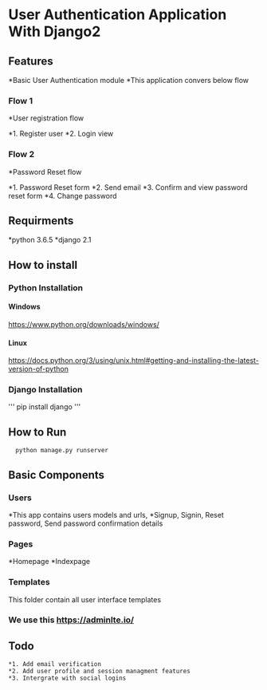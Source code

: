 # User Authentication Application With Django2

## Features

  *Basic User Authentication module
  *This application convers below flow

### Flow 1

*User registration flow

  *1. Register user
  *2. Login view

### Flow 2
*Password Reset flow
  
  *1. Password Reset form 
  *2. Send email
  *3. Confirm and view password reset form
  *4. Change password
  
## Requirments

  *python 3.6.5
  *django 2.1

## How to install 

### Python Installation
#### Windows
https://www.python.org/downloads/windows/

#### Linux
https://docs.python.org/3/using/unix.html#getting-and-installing-the-latest-version-of-python


### Django Installation
'''
pip install django
'''

## How to Run
```
  python manage.py runserver
```


## Basic Components

### Users
  *This app contains users models and urls,
    *Signup, Signin, Reset password, Send password confirmation details

### Pages

  *Homepage
  *Indexpage

### Templates

This folder contain all user interface templates

### We use this https://adminlte.io/




## Todo

    *1. Add email verification
    *2. Add user profile and session managment features
    *3. Intergrate with social logins















